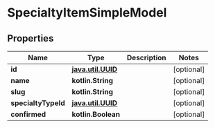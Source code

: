 
# SpecialtyItemSimpleModel

## Properties
Name | Type | Description | Notes
------------ | ------------- | ------------- | -------------
**id** | [**java.util.UUID**](java.util.UUID.md) |  |  [optional]
**name** | **kotlin.String** |  |  [optional]
**slug** | **kotlin.String** |  |  [optional]
**specialtyTypeId** | [**java.util.UUID**](java.util.UUID.md) |  |  [optional]
**confirmed** | **kotlin.Boolean** |  |  [optional]



